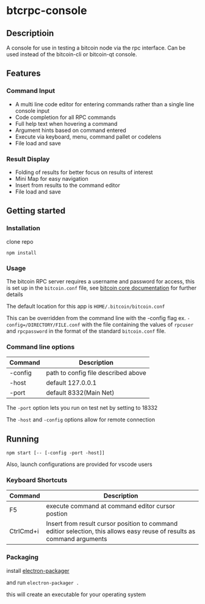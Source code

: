 # btcrpc-console

## Descriptioin
A console for use in testing a bitcoin node via the rpc interface.  Can be used instead of the bitcoin-cli or bitcoin-qt console.

## Features
### Command Input
* A multi line code editor for entering commands rather than a single line console input
* Code completion for all RPC commands
* Full help text when hovering a command
* Argument hints based on command entered
* Execute via keyboard, menu, command pallet or codelens
* File load and save

### Result Display
* Folding of results for better focus on results of interest
* Mini Map for easy navigation
* Insert from results to the command editor
* File load and save

## Getting started
### Installation
clone repo

`npm install`

### Usage
The bitcoin RPC server requires a username and password for access, this is set up in the 
`bitcoin.conf` file, see [bitcoin core documentation](https://en.bitcoin.it/wiki/Running_Bitcoin#Bitcoin.conf_Configuration_File) for further details

The default location for this app is `HOME/.bitcoin/bitcoin.conf`

This can be overridden from the command line with the -config flag ex. `-config=/DIRECTORY/FILE.conf` with the file containing the values of `rpcuser` and `rpcpassword` in the format of the standard `bitcoin.conf` file.

### Command line options
| Command | Description                         |
| ------- | -----------                         |
| -config | path to config file described above |
| -host   | default 127.0.0.1                   |
| -port   | default 8332(Main Net)              |

The `-port` option lets you run on test net by setting to 18332

The `-host` and `-config` options allow for remote connection

## Running

`npm start [-- [-config -port -host]]` 

Also, launch configurations are provided for vscode users

### Keyboard Shortcuts
| Command | Description                         |
| ------- | -----------                         |
| F5      | execute command at command editor cursor postion |
| CtrlCmd+i | Insert from result cursor position to command editior selection, this allows easy reuse of results as command arguments

### Packaging
install [electron-packager](https://www.npmjs.com/package/electron-packager)

and run `electron-packager .`

this will create an executable for your operating system
